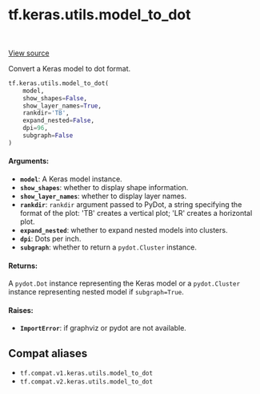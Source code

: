 <div itemscope itemtype="http://developers.google.com/ReferenceObject">
<meta itemprop="name" content="tf.keras.utils.model_to_dot" />
<meta itemprop="path" content="Stable" />
</div>

# tf.keras.utils.model_to_dot

<!-- Insert buttons and diff -->

<table class="tfo-notebook-buttons tfo-api" align="left">
</table>

<a target="_blank" href="/code/stable/tensorflow/python/keras/utils/vis_utils.py">View source</a>



Convert a Keras model to dot format.

``` python
tf.keras.utils.model_to_dot(
    model,
    show_shapes=False,
    show_layer_names=True,
    rankdir='TB',
    expand_nested=False,
    dpi=96,
    subgraph=False
)
```



<!-- Placeholder for "Used in" -->


#### Arguments:


* <b>`model`</b>: A Keras model instance.
* <b>`show_shapes`</b>: whether to display shape information.
* <b>`show_layer_names`</b>: whether to display layer names.
* <b>`rankdir`</b>: `rankdir` argument passed to PyDot,
    a string specifying the format of the plot:
    'TB' creates a vertical plot;
    'LR' creates a horizontal plot.
* <b>`expand_nested`</b>: whether to expand nested models into clusters.
* <b>`dpi`</b>: Dots per inch.
* <b>`subgraph`</b>: whether to return a `pydot.Cluster` instance.


#### Returns:

A `pydot.Dot` instance representing the Keras model or
a `pydot.Cluster` instance representing nested model if
`subgraph=True`.



#### Raises:


* <b>`ImportError`</b>: if graphviz or pydot are not available.

## Compat aliases

* `tf.compat.v1.keras.utils.model_to_dot`
* `tf.compat.v2.keras.utils.model_to_dot`

